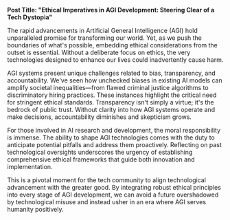 **Post Title: "Ethical Imperatives in AGI Development: Steering Clear of a Tech Dystopia"**

The rapid advancements in Artificial General Intelligence (AGI) hold unparalleled promise for transforming our world. Yet, as we push the boundaries of what's possible, embedding ethical considerations from the outset is essential. Without a deliberate focus on ethics, the very technologies designed to enhance our lives could inadvertently cause harm.

AGI systems present unique challenges related to bias, transparency, and accountability. We've seen how unchecked biases in existing AI models can amplify societal inequalities—from flawed criminal justice algorithms to discriminatory hiring practices. These instances highlight the critical need for stringent ethical standards. Transparency isn't simply a virtue; it's the bedrock of public trust. Without clarity into how AGI systems operate and make decisions, accountability diminishes and skepticism grows.

For those involved in AI research and development, the moral responsibility is immense. The ability to shape AGI technologies comes with the duty to anticipate potential pitfalls and address them proactively. Reflecting on past technological oversights underscores the urgency of establishing comprehensive ethical frameworks that guide both innovation and implementation.

This is a pivotal moment for the tech community to align technological advancement with the greater good. By integrating robust ethical principles into every stage of AGI development, we can avoid a future overshadowed by technological misuse and instead usher in an era where AGI serves humanity positively.